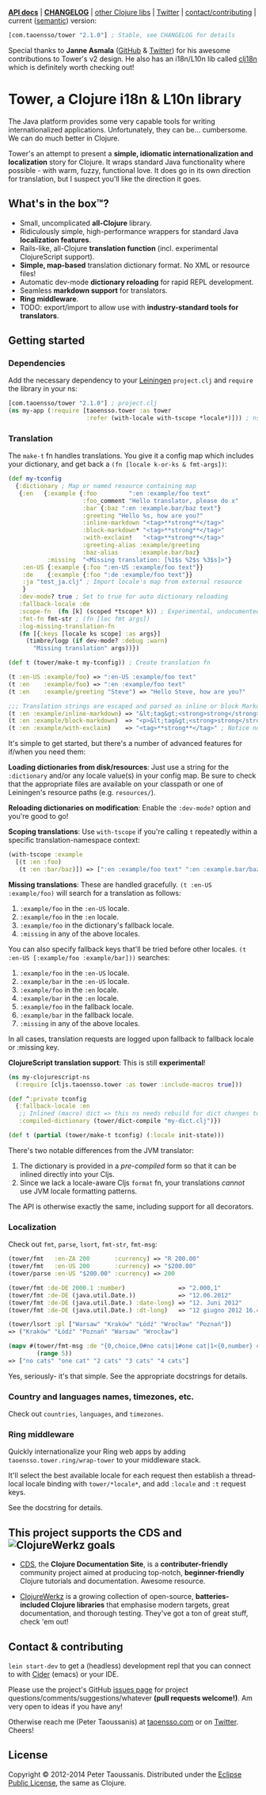 **[API docs][]** | **[CHANGELOG][]** | [other Clojure libs][] | [Twitter][] | [contact/contributing](#contact--contributing) | current ([semantic][]) version:

```clojure
[com.taoensso/tower "2.1.0"] ; Stable, see CHANGELOG for details
```

Special thanks to **Janne Asmala** ([GitHub](https://github.com/asmala) & [Twitter](https://twitter.com/janne_asmala)) for his awesome contributions to Tower's v2 design. He also has an i18n/L10n lib called [clj18n](https://github.com/asmala/clj18n) which is definitely worth checking out!

# Tower, a Clojure i18n & L10n library

The Java platform provides some very capable tools for writing internationalized applications. Unfortunately, they can be... cumbersome. We can do much better in Clojure.

Tower's an attempt to present a **simple, idiomatic internationalization and localization** story for Clojure. It wraps standard Java functionality where possible - with warm, fuzzy, functional love. It does go in its own direction for translation, but I suspect you'll like the direction it goes.

## What's in the box™?
  * Small, uncomplicated **all-Clojure** library.
  * Ridiculously simple, high-performance wrappers for standard Java **localization features**.
  * Rails-like, all-Clojure **translation function** (incl. experimental ClojureScript support).
  * **Simple, map-based** translation dictionary format. No XML or resource files!
  * Automatic dev-mode **dictionary reloading** for rapid REPL development.
  * Seamless **markdown support** for translators.
  * **Ring middleware**.
  * TODO: export/import to allow use with **industry-standard tools for translators**.

## Getting started

### Dependencies

Add the necessary dependency to your [Leiningen][] `project.clj` and `require` the library in your ns:

```clojure
[com.taoensso/tower "2.1.0"] ; project.clj
(ns my-app (:require [taoensso.tower :as tower
                      :refer (with-locale with-tscope *locale*)])) ; ns
```

### Translation

The `make-t` fn handles translations. You give it a config map which includes your dictionary, and get back a `(fn [locale k-or-ks & fmt-args])`:

```clojure
(def my-tconfig
  {:dictionary ; Map or named resource containing map
   {:en   {:example {:foo         ":en :example/foo text"
                     :foo_comment "Hello translator, please do x"
                     :bar {:baz ":en :example.bar/baz text"}
                     :greeting "Hello %s, how are you?"
                     :inline-markdown "<tag>**strong**</tag>"
                     :block-markdown* "<tag>**strong**</tag>"
                     :with-exclaim!   "<tag>**strong**</tag>"
                     :greeting-alias :example/greeting
                     :baz-alias      :example.bar/baz}
           :missing  "<Missing translation: [%1$s %2$s %3$s]>"}
    :en-US {:example {:foo ":en-US :example/foo text"}}
    :de    {:example {:foo ":de :example/foo text"}}
    :ja "test_ja.clj" ; Import locale's map from external resource
    }
   :dev-mode? true ; Set to true for auto dictionary reloading
   :fallback-locale :de
   :scope-fn  (fn [k] (scoped *tscope* k)) ; Experimental, undocumented
   :fmt-fn fmt-str ; (fn [loc fmt args])
   :log-missing-translation-fn
   (fn [{:keys [locale ks scope] :as args}]
     (timbre/logp (if dev-mode? :debug :warn)
       "Missing translation" args))})

(def t (tower/make-t my-tconfig)) ; Create translation fn

(t :en-US :example/foo) => ":en-US :example/foo text"
(t :en    :example/foo) => ":en :example/foo text"
(t :en    :example/greeting "Steve") => "Hello Steve, how are you?"

;;; Translation strings are escaped and parsed as inline or block Markdown:
(t :en :example/inline-markdown) => "&lt;tag&gt;<strong>strong</strong>&lt;/tag&gt;"
(t :en :example/block-markdown)  => "<p>&lt;tag&gt;<strong>strong</strong>&lt;/tag&gt;</p>" ; Notice no "*" suffix here, only in dictionary map
(t :en :example/with-exclaim)    => "<tag>**strong**</tag>" ; Notice no "!" suffix here, only in dictionary map
```

It's simple to get started, but there's a number of advanced features for if/when you need them:

**Loading dictionaries from disk/resources**: Just use a string for the `:dictionary` and/or any locale value(s) in your config map. Be sure to check that the appropriate files are available on your classpath or one of Leiningen's resource paths (e.g. `resources/`).

**Reloading dictionaries on modification**: Enable the `:dev-mode?` option and you're good to go!

**Scoping translations**: Use `with-tscope` if you're calling `t` repeatedly within a specific translation-namespace context:
```clojure
(with-tscope :example
  [(t :en :foo)
   (t :en :bar/baz)]) => [":en :example/foo text" ":en :example.bar/baz text"]
```

**Missing translations**: These are handled gracefully. `(t :en-US :example/foo)` will search for a translation as follows:
  1. `:example/foo` in the `:en-US` locale.
  2. `:example/foo` in the `:en` locale.
  3. `:example/foo` in the dictionary's fallback locale.
  4. `:missing` in any of the above locales.

You can also specify fallback keys that'll be tried before other locales. `(t :en-US [:example/foo :example/bar]))` searches:
  1. `:example/foo` in the `:en-US` locale.
  2. `:example/bar` in the `:en-US` locale.
  3. `:example/foo` in the `:en` locale.
  4. `:example/bar` in the `:en` locale.
  5. `:example/foo` in the fallback locale.
  6. `:example/bar` in the fallback locale.
  7. `:missing` in any of the above locales.

In all cases, translation requests are logged upon fallback to fallback locale or :missing key.

**ClojureScript translation support**: This is still **experimental**!

```clojure
(ns my-clojurescript-ns
  (:require [cljs.taoensso.tower :as tower :include-macros true]))

(def ^:private tconfig
  {:fallback-locale :en
   ;; Inlined (macro) dict => this ns needs rebuild for dict changes to reflect:
   :compiled-dictionary (tower/dict-compile "my-dict.clj")})

(def t (partial (tower/make-t tconfig) (:locale init-state)))
```

There's two notable differences from the JVM translator:

  1. The dictionary is provided in a _pre-compiled_ form so that it can be inlined directly into your Cljs.
  2. Since we lack a locale-aware Cljs `format` fn, your translations _cannot_ use JVM locale formatting patterns.

The API is otherwise exactly the same, including support for all decorators.

### Localization

Check out `fmt`, `parse`, `lsort`, `fmt-str`, `fmt-msg`:
```clojure
(tower/fmt   :en-ZA 200       :currency) => "R 200.00"
(tower/fmt   :en-US 200       :currency) => "$200.00"
(tower/parse :en-US "$200.00" :currency) => 200

(tower/fmt :de-DE 2000.1 :number)               => "2.000,1"
(tower/fmt :de-DE (java.util.Date.))            => "12.06.2012"
(tower/fmt :de-DE (java.util.Date.) :date-long) => "12. Juni 2012"
(tower/fmt :de-DE (java.util.Date.) :dt-long)   => "12 giugno 2012 16.48.01 ICT"

(tower/lsort :pl ["Warsaw" "Kraków" "Łódź" "Wrocław" "Poznań"])
=> ("Kraków" "Łódź" "Poznań" "Warsaw" "Wrocław")

(mapv #(tower/fmt-msg :de "{0,choice,0#no cats|1#one cat|1<{0,number} cats}" %)
        (range 5))
=> ["no cats" "one cat" "2 cats" "3 cats" "4 cats"]
```

Yes, seriously- it's that simple. See the appropriate docstrings for details.

### Country and languages names, timezones, etc.

Check out `countries`, `languages`, and `timezones`.

### Ring middleware

Quickly internationalize your Ring web apps by adding `taoensso.tower.ring/wrap-tower` to your middleware stack.

It'll select the best available locale for each request then establish a thread-local locale binding with `tower/*locale*`, and add `:locale` and `:t` request keys.

See the docstring for details.

## This project supports the CDS and ![ClojureWerkz](https://raw.github.com/clojurewerkz/clojurewerkz.org/master/assets/images/logos/clojurewerkz_long_h_50.png) goals

  * [CDS][], the **Clojure Documentation Site**, is a **contributer-friendly** community project aimed at producing top-notch, **beginner-friendly** Clojure tutorials and documentation. Awesome resource.

  * [ClojureWerkz][] is a growing collection of open-source, **batteries-included Clojure libraries** that emphasise modern targets, great documentation, and thorough testing. They've got a ton of great stuff, check 'em out!

## Contact & contributing

`lein start-dev` to get a (headless) development repl that you can connect to with [Cider][] (emacs) or your IDE.

Please use the project's GitHub [issues page][] for project questions/comments/suggestions/whatever **(pull requests welcome!)**. Am very open to ideas if you have any!

Otherwise reach me (Peter Taoussanis) at [taoensso.com][] or on [Twitter][]. Cheers!

## License

Copyright &copy; 2012-2014 Peter Taoussanis. Distributed under the [Eclipse Public License][], the same as Clojure.


[API docs]: <http://ptaoussanis.github.io/tower/>
[CHANGELOG]: <https://github.com/ptaoussanis/tower/blob/master/CHANGELOG.md>
[other Clojure libs]: <https://www.taoensso.com/clojure-libraries>
[Twitter]: <https://twitter.com/ptaoussanis>
[semantic]: <http://semver.org/>
[Leiningen]: <http://leiningen.org/>
[CDS]: <http://clojure-doc.org/>
[ClojureWerkz]: <http://clojurewerkz.org/>
[issues page]: <https://github.com/ptaoussanis/tower/issues>
[Cider]: <https://github.com/clojure-emacs/cider>
[commit history]: <https://github.com/ptaoussanis/tower/commits/master>
[taoensso.com]: <https://www.taoensso.com>
[Eclipse Public License]: <https://raw2.github.com/ptaoussanis/tower/master/LICENSE>
